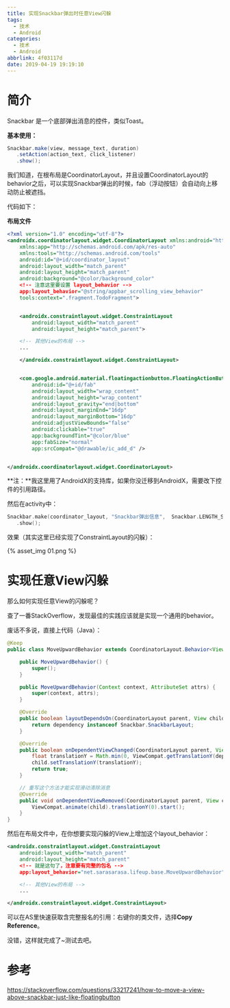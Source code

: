 ```yaml
---
title: 实现Snackbar弹出时任意View闪躲
tags:
  - 技术
  - Android
categories:
  - 技术
  - Android
abbrlink: 4f03117d
date: 2019-04-19 19:19:10
---
```


# 简介

Snackbar 是一个底部弹出消息的控件，类似Toast。

**基本使用：**

```java
Snackbar.make(view, message_text, duration)
   .setAction(action_text, click_listener)
   .show();
```

我们知道，在根布局是CoordinatorLayout，并且设置CoordinatorLayout的behavior之后，可以实现Snackbar弹出的时候，fab（浮动按钮）会自动向上移动防止被遮挡。

<!-- more -->

代码如下：

**布局文件**

```xml
<?xml version="1.0" encoding="utf-8"?>
<androidx.coordinatorlayout.widget.CoordinatorLayout xmlns:android="http://schemas.android.com/apk/res/android"
    xmlns:app="http://schemas.android.com/apk/res-auto"
    xmlns:tools="http://schemas.android.com/tools"
    android:id="@+id/coordinator_layout"
    android:layout_width="match_parent"
    android:layout_height="match_parent"
    android:background="@color/background_color"
    <!-- 注意这里要设置 layout_behavior -->
    app:layout_behavior="@string/appbar_scrolling_view_behavior"
    tools:context=".fragment.TodoFragment">


    <androidx.constraintlayout.widget.ConstraintLayout
        android:layout_width="match_parent"
        android:layout_height="match_parent">

	<!-- 其他View的布局 -->
	...

    </androidx.constraintlayout.widget.ConstraintLayout>


    <com.google.android.material.floatingactionbutton.FloatingActionButton
        android:id="@+id/fab"
        android:layout_width="wrap_content"
        android:layout_height="wrap_content"
        android:layout_gravity="end|bottom"
        android:layout_marginEnd="16dp"
        android:layout_marginBottom="16dp"
        android:adjustViewBounds="false"
        android:clickable="true"
        app:backgroundTint="@color/blue"
        app:fabSize="normal"
        app:srcCompat="@drawable/ic_add_d" />


</androidx.coordinatorlayout.widget.CoordinatorLayout>
```

**注：**我这里用了AndroidX的支持库，如果你没迁移到AndroidX，需要改下控件的引用路径。

然后在activity中：

```kotlin
Snackbar.make(coordinator_layout, "Snackbar弹出信息",  Snackbar.LENGTH_SHORT)
   .show();
```

效果（其实这里已经实现了ConstraintLayout的闪躲）：

 {% asset_img 01.png %}



# 实现任意View闪躲

那么如何实现任意View的闪躲呢？

查了一番StackOverflow，发现最佳的实践应该就是实现一个通用的behavior。

废话不多说，直接上代码（Java）：

```java
@Keep
public class MoveUpwardBehavior extends CoordinatorLayout.Behavior<View> {

    public MoveUpwardBehavior() {
        super();
    }

    public MoveUpwardBehavior(Context context, AttributeSet attrs) {
        super(context, attrs);
    }

    @Override
    public boolean layoutDependsOn(CoordinatorLayout parent, View child, View dependency) {
        return dependency instanceof Snackbar.SnackbarLayout;
    }

    @Override
    public boolean onDependentViewChanged(CoordinatorLayout parent, View child, View dependency) {
        float translationY = Math.min(0, ViewCompat.getTranslationY(dependency) - dependency.getHeight());
        child.setTranslationY(translationY);
        return true;
    }

    // 重写这个方法才能实现滑动清除消息
    @Override
    public void onDependentViewRemoved(CoordinatorLayout parent, View child, View dependency) {
        ViewCompat.animate(child).translationY(0).start();
    }
}
```


然后在布局文件中，在你想要实现闪躲的View上增加这个layout_behavior：

```xml
<androidx.constraintlayout.widget.ConstraintLayout
    android:layout_width="match_parent"
    android:layout_height="match_parent"
    <!-- 就是这句了，注意要有完整的包名 -->
    app:layout_behavior="net.sarasarasa.lifeup.base.MoveUpwardBehavior">

    <!-- 其他View的布局 -->
    ...

</androidx.constraintlayout.widget.ConstraintLayout>
```

可以在AS里快速获取含完整报名的引用：右键你的类文件，选择**Copy Reference**。



没错，这样就完成了~测试去吧。



# 参考

<https://stackoverflow.com/questions/33217241/how-to-move-a-view-above-snackbar-just-like-floatingbutton>